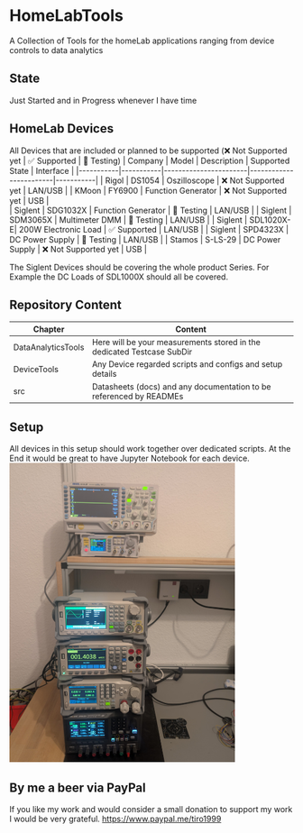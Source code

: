 # HomeLabTools
A Collection of Tools for the homeLab applications ranging from device controls to data analytics

## State
Just Started and in Progress whenever I have time

## HomeLab Devices
All Devices that are included or planned to be supported (❌ Not Supported yet | ✅ Supported | 🧪 Testing)
| Company   | Model     | Description           | Supported State        | Interface |
|-----------|-----------|-----------------------|------------------------|-----------|
| Rigol     | DS1054    | Oszilloscope          | ❌ Not Supported yet   | LAN/USB   |
| KMoon     | FY6900    | Function Generator    | ❌ Not Supported yet   | USB       |   
| Siglent   | SDG1032X  | Function Generator    | 🧪  Testing            | LAN/USB   |
| Siglent   | SDM3065X  | Multimeter DMM        | 🧪  Testing            | LAN/USB   |
| Siglent   | SDL1020X-E| 200W Electronic Load  | ✅ Supported           | LAN/USB   |
| Siglent   | SPD4323X  | DC Power Supply       | 🧪  Testing            | LAN/USB   |
| Stamos    | S-LS-29   | DC Power Supply       | ❌ Not Supported yet   | USB       |

The Siglent Devices should be covering the whole product Series. For Example the DC Loads of SDL1000X
should all be covered.

## Repository Content
| Chapter            | Content                                                               |
|--------------------|-----------------------------------------------------------------------|
| DataAnalyticsTools | Here will be your measurements stored in the dedicated Testcase SubDir|
| DeviceTools        | Any Device regarded scripts and configs and setup details             |
| src                | Datasheets (docs) and any documentation to be referenced by READMEs   |

## Setup
All devices in this setup should work together over dedicated scripts. At the End it would be great to have 
Jupyter Notebook for each device.
<img src="src/res/setup.jpg" alt="Setup to automate" width="400"/>

## By me a beer via PayPal
If you like my work and would consider a small donation to support my work I would be very grateful.
https://www.paypal.me/tiro1999